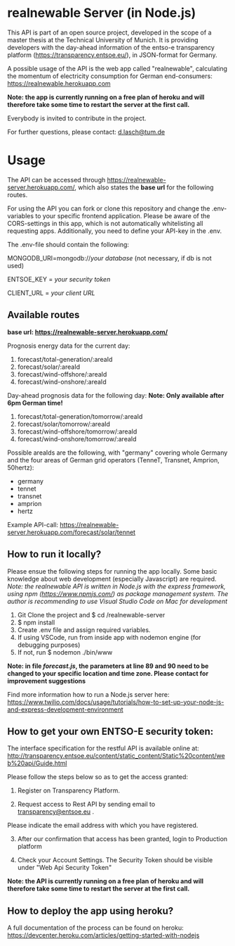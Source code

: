 # realnewable Server (in Node.js)

This API is part of an open source project, developed in the scope of a master thesis at the Technical University of Munich. It is providing developers with the day-ahead information of the entso-e transparency platform (<a href="https://transparency.entsoe.eu/" target="_blank">https://transparency.entsoe.eu/</a>), in JSON-format for Germany. 

A possible usage of the API is the web app called "realnewable", calculating the momentum of electricity consumption for German end-consumers:  <a href="https://realnewable.herokuapp.com" target="_blank">https://realnewable.herokuapp.com</a>

**Note: the app is currently running on a free plan of heroku and will therefore take some time to restart the server at the first call.**

Everybody is invited to contribute in the project. 

For further questions, please contact: d.lasch@tum.de

# Usage

The API can be accessed through <a href="https://realnewable-server.herokuapp.com/" target="_blank">https://realnewable-server.herokuapp.com/</a>, which also states the **base url** for the following routes. 

For using the API you can fork or clone this repository and change the .env-variables to your specific frontend application. Please be aware of the CORS-settings in this app, which is not automatically whitelisting all requesting apps. Additionally, you need to define your API-key in the .env. 

The .env-file should contain the following:

MONGODB_URI=mongodb://*your database* (not necessary, if db is not used)

ENTSOE_KEY = *your security token*

CLIENT_URL = *your client URL*

## Available routes

**base url: https://realnewable-server.herokuapp.com/**

Prognosis energy data for the current day:
1. forecast/total-generation/:areaId
2. forecast/solar/:areaId
3. forecast/wind-offshore/:areaId
4. forecast/wind-onshore/:areaId

Day-ahead prognosis data for the following day:
**Note: Only available after 6pm German time!**
1. forecast/total-generation/tomorrow/:areaId
2. forecast/solar/tomorrow/:areaId
3. forecast/wind-offshore/tomorrow/:areaId
4. forecast/wind-onshore/tomorrow/:areaId

Possible areaIds are the following, with "germany" covering whole Germany and the four areas of German grid operators (TenneT, Transnet, Amprion, 50hertz):
  - germany
  - tennet 
  - transnet
  - amprion
  - hertz
  
Example API-call: https://realnewable-server.herokuapp.com/forecast/solar/tennet

## How to run it locally?

Please ensue the following steps for running the app locally. Some basic knowledge about web development (especially Javascript) are required.
*Note: the realnewable API is written in Node.js with the express framework, using npm (https://www.npmjs.com/) as package management system. The author is recommending to use Visual Studio Code on Mac for development*

1. Git Clone the project and $ cd /realnewable-server
2. $ npm install
3. Create .env file and assign required variables.
4. If using VSCode, run from inside app with nodemon engine (for debugging purposes)
5. If not, run $ nodemon ./bin/www

**Note: in file *forecast.js*, the parameters at line 89 and 90 need to be changed to your specific location and time zone. Please contact for improvement suggestions**

Find more information how to run a Node.js server here: https://www.twilio.com/docs/usage/tutorials/how-to-set-up-your-node-js-and-express-development-environment

## How to get your own ENTSO-E security token:

​The interface specification for the restful API is available online at: http://transparency.entsoe.eu/content/static_content/Static%20content/web%20api/Guide.html

 Please follow the steps below so as to get the access granted:

1. Register on Transparency Platform.

2. Request access to Rest API by sending email to transparency@entsoe.eu . 

Please indicate the email address with which you have registered.

3. After our confirmation that access has been granted, login to Production platform

4. Check your Account Settings. The Security Token should be visible under "Web Api Security Token"

**Note: the API is currently running on a free plan of heroku and will therefore take some time to restart the server at the first call.**

## How to deploy the app using heroku?

A full documentation of the process can be found on heroku: https://devcenter.heroku.com/articles/getting-started-with-nodejs

